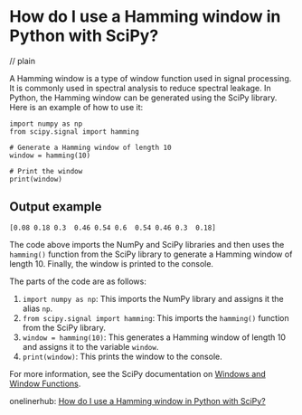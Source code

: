 # How do I use a Hamming window in Python with SciPy?
// plain

A Hamming window is a type of window function used in signal processing. It is commonly used in spectral analysis to reduce spectral leakage. In Python, the Hamming window can be generated using the SciPy library. Here is an example of how to use it:

```
import numpy as np
from scipy.signal import hamming

# Generate a Hamming window of length 10
window = hamming(10)

# Print the window
print(window)
```

## Output example

```
[0.08 0.18 0.3  0.46 0.54 0.6  0.54 0.46 0.3  0.18]
```

The code above imports the NumPy and SciPy libraries and then uses the `hamming()` function from the SciPy library to generate a Hamming window of length 10. Finally, the window is printed to the console.

The parts of the code are as follows:

1. `import numpy as np`: This imports the NumPy library and assigns it the alias `np`.
2. `from scipy.signal import hamming`: This imports the `hamming()` function from the SciPy library.
3. `window = hamming(10)`: This generates a Hamming window of length 10 and assigns it to the variable `window`.
4. `print(window)`: This prints the window to the console.

For more information, see the SciPy documentation on [Windows and Window Functions](https://docs.scipy.org/doc/scipy/reference/signal.html#windows-and-window-functions).

onelinerhub: [How do I use a Hamming window in Python with SciPy?](https://onelinerhub.com/python-scipy/how-do-i-use-a-hamming-window-in-python-with-scipy)
